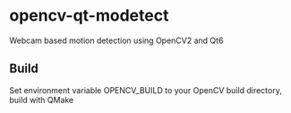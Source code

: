 # opencv-qt-modetect
Webcam based motion detection using OpenCV2 and Qt6

## Build

Set environment variable OPENCV_BUILD to your OpenCV build directory, build with QMake
